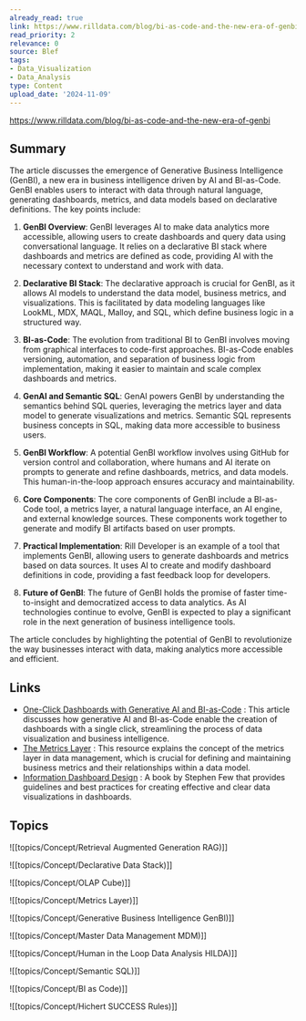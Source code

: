 ```yaml
---
already_read: true
link: https://www.rilldata.com/blog/bi-as-code-and-the-new-era-of-genbi
read_priority: 2
relevance: 0
source: Blef
tags:
- Data_Visualization
- Data_Analysis
type: Content
upload_date: '2024-11-09'
---
```


https://www.rilldata.com/blog/bi-as-code-and-the-new-era-of-genbi
## Summary

The article discusses the emergence of Generative Business Intelligence (GenBI), a new era in business intelligence driven by AI and BI-as-Code. GenBI enables users to interact with data through natural language, generating dashboards, metrics, and data models based on declarative definitions. The key points include:

1. **GenBI Overview**: GenBI leverages AI to make data analytics more accessible, allowing users to create dashboards and query data using conversational language. It relies on a declarative BI stack where dashboards and metrics are defined as code, providing AI with the necessary context to understand and work with data.

2. **Declarative BI Stack**: The declarative approach is crucial for GenBI, as it allows AI models to understand the data model, business metrics, and visualizations. This is facilitated by data modeling languages like LookML, MDX, MAQL, Malloy, and SQL, which define business logic in a structured way.

3. **BI-as-Code**: The evolution from traditional BI to GenBI involves moving from graphical interfaces to code-first approaches. BI-as-Code enables versioning, automation, and separation of business logic from implementation, making it easier to maintain and scale complex dashboards and metrics.

4. **GenAI and Semantic SQL**: GenAI powers GenBI by understanding the semantics behind SQL queries, leveraging the metrics layer and data model to generate visualizations and metrics. Semantic SQL represents business concepts in SQL, making data more accessible to business users.

5. **GenBI Workflow**: A potential GenBI workflow involves using GitHub for version control and collaboration, where humans and AI iterate on prompts to generate and refine dashboards, metrics, and data models. This human-in-the-loop approach ensures accuracy and maintainability.

6. **Core Components**: The core components of GenBI include a BI-as-Code tool, a metrics layer, a natural language interface, an AI engine, and external knowledge sources. These components work together to generate and modify BI artifacts based on user prompts.

7. **Practical Implementation**: Rill Developer is an example of a tool that implements GenBI, allowing users to generate dashboards and metrics based on data sources. It uses AI to create and modify dashboard definitions in code, providing a fast feedback loop for developers.

8. **Future of GenBI**: The future of GenBI holds the promise of faster time-to-insight and democratized access to data analytics. As AI technologies continue to evolve, GenBI is expected to play a significant role in the next generation of business intelligence tools.

The article concludes by highlighting the potential of GenBI to revolutionize the way businesses interact with data, making analytics more accessible and efficient.
## Links

- [One-Click Dashboards with Generative AI and BI-as-Code](https://www.rilldata.com/blog/one-click-dashboards-with-generative-ai-and-bi-as-code) : This article discusses how generative AI and BI-as-Code enable the creation of dashboards with a single click, streamlining the process of data visualization and business intelligence.
- [The Metrics Layer](https://www.ssp.sh/brain/metrics-layer/) : This resource explains the concept of the metrics layer in data management, which is crucial for defining and maintaining business metrics and their relationships within a data model.
- [Information Dashboard Design](https://www.amazon.com/Information-Dashboard-Design-Effective-Communication/dp/0596100167) : A book by Stephen Few that provides guidelines and best practices for creating effective and clear data visualizations in dashboards.

## Topics

![[topics/Concept/Retrieval Augmented Generation RAG)]]

![[topics/Concept/Declarative Data Stack)]]

![[topics/Concept/OLAP Cube)]]

![[topics/Concept/Metrics Layer)]]

![[topics/Concept/Generative Business Intelligence GenBI)]]

![[topics/Concept/Master Data Management MDM)]]

![[topics/Concept/Human in the Loop Data Analysis HILDA)]]

![[topics/Concept/Semantic SQL)]]

![[topics/Concept/BI as Code)]]

![[topics/Concept/Hichert SUCCESS Rules)]]